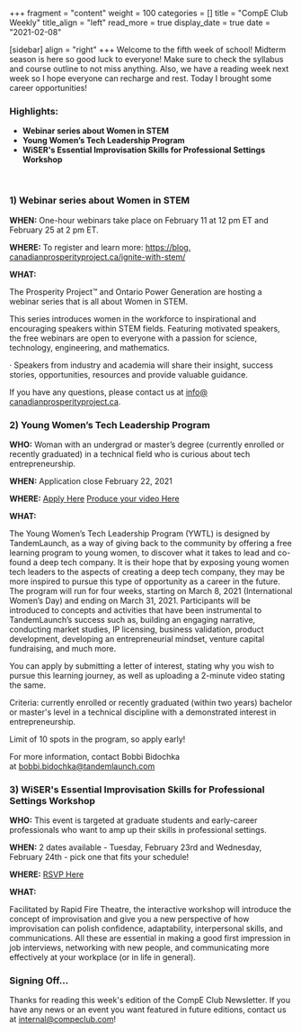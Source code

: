 +++
fragment = "content"
weight = 100
categories = []
title = "CompE Club Weekly"
title_align = "left"
read_more = true
display_date = true
date = "2021-02-08"

[sidebar]
align = "right"
+++
Welcome to the fifth week of school! Midterm season is here so good luck to everyone! Make sure to check the syllabus and course outline to not miss anything. Also, we have a reading week next week so I hope everyone can recharge and rest. Today I brought some career opportunities!
<br/>

### Highlights:

* **Webinar series about Women in STEM**
* **Young Women’s Tech Leadership Program**
* **WiSER's Essential Improvisation Skills for Professional Settings Workshop**

<br/>

### 1) Webinar series about **Women in STEM**


**WHEN:**  One-hour webinars take place on February 11 at 12 pm ET and February 25 at 2 pm ET.


**WHERE:** To register and learn more: [https://blog.​canadianprosperityproject.ca/​ignite-with-stem/](https://blog.canadianprosperityproject.ca/ignite-with-stem/)


**WHAT:** 

The Prosperity Project™ and Ontario Power Generation are hosting a webinar series that is all about Women in STEM.

This series introduces women in the workforce to inspirational and encouraging speakers within STEM fields. Featuring motivated speakers, the free webinars are open to everyone with a passion for science, technology, engineering, and mathematics.

· Speakers from industry and academia will share their insight, success stories, opportunities, resources and provide valuable guidance.

If you have any questions, please contact us at [info@​canadianprosperityproject.ca](mailto:info@canadianprosperityproject.ca).
<br/>

### 2)  Young Women’s Tech Leadership Program

**WHO:** Woman with an undergrad or master’s degree (currently enrolled or recently graduated) in a technical field who is curious about tech entrepreneurship.

**WHEN:**  Application close February 22, 2021


**WHERE:** [Apply Here](http://tandemlaunch-8609124.hs-sites.com/young-womens-tech-leadership-program) [Produce your video Here](https://www.sparkhire.com/job/57fad029-f952-453c-951f-54b819fbf486)


**WHAT:**

<!--StartFragment-->

The Young Women’s Tech Leadership Program (YWTL) is designed by TandemLaunch, as a way of giving back to the community by offering a free learning program to young women, to discover what it takes to lead and co-found a deep tech company. It is their hope that by exposing young women tech leaders to the aspects of creating a deep tech company, they may be more inspired to pursue this type of opportunity as a career in the future. The program will run for four weeks, starting on March 8, 2021 (International Women’s Day) and ending on March 31, 2021. Participants will be introduced to concepts and activities that have been instrumental to TandemLaunch’s success such as, building an engaging narrative, conducting market studies, IP licensing, business validation, product development, developing an entrepreneurial mindset, venture capital fundraising, and much more.

You can apply by submitting a letter of interest, stating why you wish to pursue this learning journey, as well as uploading a 2-minute video stating the same.

Criteria: currently enrolled or recently graduated (within two years) bachelor or master's level in a technical discipline with a demonstrated interest in entrepreneurship.

Limit of 10 spots in the program, so apply early!

For more information, contact Bobbi Bidochka at [bobbi.bidochka@tandemlaunch.​com](mailto:bobbi.bidochka@tandemlaunch.com)
<br/>

### 3)  **WiSER's Essential Improvisation Skills for Professional Settings Workshop**

**WHO:** This event is targeted at graduate students and early-career professionals who want to amp up their skills in professional settings.

**WHEN:**  2 dates available - Tuesday, February 23rd and Wednesday, February 24th - pick one that fits your schedule!

**WHERE:** [RSVP Here](https://wiserimprov.eventbrite.ca/)

**WHAT:** 

Facilitated by Rapid Fire Theatre, the interactive workshop will introduce the concept of improvisation and give you a new perspective of how improvisation can polish confidence, adaptability, interpersonal skills, and communications. All these are essential in making a good first impression in job interviews, networking with new people, and communicating more effectively at your workplace (or in life in general). 
<br/>

### Signing Off...

Thanks for reading this week's edition of the CompE Club Newsletter.  If you have any news or an event you want featured in future editions, contact us at [internal@compeclub.com](mailto:internal@compeclub.com)!